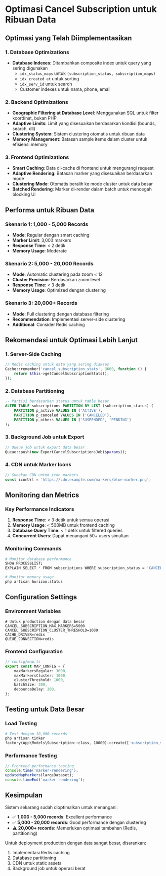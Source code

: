 # Optimasi Cancel Subscription untuk Ribuan Data

## Optimasi yang Telah Diimplementasikan

### 1. Database Optimizations

- **Database Indexes**: Ditambahkan composite index untuk query yang sering digunakan
    - `idx_status_maps` untuk `(subscription_status, subscription_maps)`
    - `idx_created_at` untuk sorting
    - `idx_serv_id` untuk search
    - Customer indexes untuk nama, phone, email

### 2. Backend Optimizations

- **Geographic Filtering at Database Level**: Menggunakan SQL untuk filter koordinat, bukan PHP
- **Adaptive Limits**: Limit yang disesuaikan berdasarkan kondisi (bounds, search, dll)
- **Clustering System**: Sistem clustering otomatis untuk ribuan data
- **Memory Management**: Batasan sample items dalam cluster untuk efisiensi memory

### 3. Frontend Optimizations

- **Smart Caching**: Data di-cache di frontend untuk mengurangi request
- **Adaptive Rendering**: Batasan marker yang disesuaikan berdasarkan mode
- **Clustering Mode**: Otomatis beralih ke mode cluster untuk data besar
- **Batched Rendering**: Marker di-render dalam batch untuk mencegah blocking UI

## Performa untuk Ribuan Data

### Skenario 1: 1,000 - 5,000 Records

- **Mode**: Regular dengan smart caching
- **Marker Limit**: 3,000 markers
- **Response Time**: < 2 detik
- **Memory Usage**: Moderate

### Skenario 2: 5,000 - 20,000 Records

- **Mode**: Automatic clustering pada zoom < 12
- **Cluster Precision**: Berdasarkan zoom level
- **Response Time**: < 3 detik
- **Memory Usage**: Optimized dengan clustering

### Skenario 3: 20,000+ Records

- **Mode**: Full clustering dengan database filtering
- **Recommendation**: Implementasi server-side clustering
- **Additional**: Consider Redis caching

## Rekomendasi untuk Optimasi Lebih Lanjut

### 1. Server-Side Caching

```php
// Redis caching untuk data yang sering diakses
Cache::remember('cancel_subscription_stats', 3600, function () {
    return $this->getCancelSubscriptionStats();
});
```

### 2. Database Partitioning

```sql
-- Partisi berdasarkan status untuk table besar
ALTER TABLE subscriptions PARTITION BY LIST (subscription_status) (
    PARTITION p_active VALUES IN ('ACTIVE'),
    PARTITION p_canceled VALUES IN ('CANCELED'),
    PARTITION p_others VALUES IN ('SUSPENDED', 'PENDING')
);
```

### 3. Background Job untuk Export

```php
// Queue job untuk export data besar
Queue::push(new ExportCancelSubscriptionsJob($params));
```

### 4. CDN untuk Marker Icons

```javascript
// Gunakan CDN untuk icon markers
const iconUrl = 'https://cdn.example.com/markers/blue-marker.png';
```

## Monitoring dan Metrics

### Key Performance Indicators

1. **Response Time**: < 3 detik untuk semua operasi
2. **Memory Usage**: < 500MB untuk frontend caching
3. **Database Query Time**: < 1 detik untuk filtered queries
4. **Concurrent Users**: Dapat menangani 50+ users simultan

### Monitoring Commands

```bash
# Monitor database performance
SHOW PROCESSLIST;
EXPLAIN SELECT * FROM subscriptions WHERE subscription_status = 'CANCELED';

# Monitor memory usage
php artisan horizon:status
```

## Configuration Settings

### Environment Variables

```env
# Untuk production dengan data besar
CANCEL_SUBSCRIPTION_MAX_MARKERS=5000
CANCEL_SUBSCRIPTION_CLUSTER_THRESHOLD=1000
CACHE_DRIVER=redis
QUEUE_CONNECTION=redis
```

### Frontend Configuration

```typescript
// config/map.ts
export const MAP_CONFIG = {
    maxMarkersRegular: 3000,
    maxMarkersCluster: 1000,
    clusterThreshold: 1000,
    batchSize: 200,
    debounceDelay: 200,
};
```

## Testing untuk Data Besar

### Load Testing

```bash
# Test dengan 10,000 records
php artisan tinker
factory(App\Models\Subscription::class, 10000)->create(['subscription_status' => 'CANCELED']);
```

### Performance Testing

```javascript
// Frontend performance testing
console.time('marker-rendering');
updateMapMarkers(largeDataset);
console.timeEnd('marker-rendering');
```

## Kesimpulan

Sistem sekarang sudah dioptimalkan untuk menangani:

- ✅ **1,000 - 5,000 records**: Excellent performance
- ✅ **5,000 - 20,000 records**: Good performance dengan clustering
- ⚠️ **20,000+ records**: Memerlukan optimasi tambahan (Redis, partitioning)

Untuk deployment production dengan data sangat besar, disarankan:

1. Implementasi Redis caching
2. Database partitioning
3. CDN untuk static assets
4. Background job untuk operasi berat
